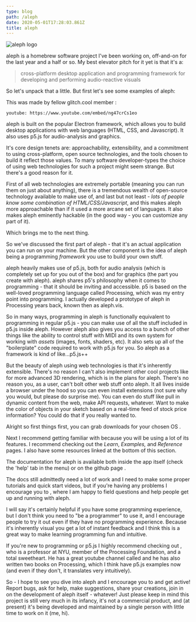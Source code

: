 ```yaml
---
type: blog
path: /aleph
date: 2020-05-01T17:28:03.861Z
title: aleph
---
```


![aleph logo](/assets/aleph.png "aleph logo")

aleph is a homebrew software project I've been working on, off-and-on for the last year and a half or so. My best elevator pitch for it yet is that it's a:

> cross-platform desktop application and programming framework for developing and performing audio-reactive visuals

So let's unpack that a little. But first let's see some examples of aleph:

This was made by fellow glitch.cool member :

`youtube: https://www.youtube.com/embed/ng47crCs1eo`

aleph is built on the popular Electron framework, which allows you to build desktop applications with web languages (HTML, CSS, and Javascript). It also uses p5.js for audio-analysis and graphics.

It's core design tenets are: approachability, extensibility, and a commitment to using cross-platform, open source technologies, and the tools chosen to build it reflect those values. To many software developer-types the choice of using web technologies for such a project might seem strange. But there's a good reason for it.

First of all web technologies are extremely portable (meaning you can run them on just about anything), there is a tremendous wealth of open-source technology available to make use of, and last but not least - _lots of people know some combination of HTML/CSS/Javascript_, and this makes aleph more approachable than if it used a more arcane set of languages. It also makes aleph eminently hackable (in the good way - you can customize any part of it).

Which brings me to the next thing.

So we've discussed the first part of aleph - that it's an actual application you can run on your machine. But the other component is the idea of aleph being a programming _framework_ you use to build your own stuff.

aleph heavily makes use of p5.js, both for audio analysis (which is completely set up for you out of the box) and for graphics (the part you create with aleph). aleph shares p5's philosophy when it comes to programming - that it should be inviting and accessible. p5 is based on the well-loved programming language called Processing, which was my entry point into programming. I actually developed a prototype of aleph in Processing years back, known then as aleph.vis.

So in many ways, programming in aleph is functionally equivalent to programming in regular p5.js - you can make use of all the stuff included in p5.js inside aleph. However aleph also gives you access to a bunch of other things like the ability to control stuff with MIDI and its own system for working with _assets_ (images, fonts, shaders, etc). It also sets up all of the "boilerplate" code required to work with p5.js for you. So aleph as a framework is kind of like...p5.js++

But the beauty of aleph using web technologies is that it's inherently extensible. There's no reason I can't also implement other cool projects like for more advanced 3D rendering, which is in the plans for aleph. There's no reason you, as a user, can't bolt other web stuff onto aleph. It all lives inside a browser under the hood so you can even install extensions (not sure why you would, but please do surprise me). You can even do stuff like pull in dynamic content from the web, make API requests, whatever. Want to make the color of objects in your sketch based on a real-time feed of stock price information? You could do that if you really wanted to.

Alright so first things first, you can grab downloads for your chosen OS .

Next I recommend getting familiar with because you will be using a lot of its features. I recommend checking out the _Learn_, _Examples,_ and _Reference_ pages. I also have some resources linked at the bottom of this section.

The documentation for aleph is available both inside the app itself (check the 'help' tab in the menu) or on the github page .

The docs still admittedly need a lot of work and I need to make some proper tutorials and quick start videos, but if you're having any problems I encourage you to , where I am happy to field questions and help people get up and running with aleph.

I will say it's certainly helpful if you have some programming experience, but I don't think you need to "be a programmer" to use it, and I encourage people to try it out even if they have no programming experience. Because it's inherently visual you get a lot of instant feedback and I think this is a great way to make learning programming fun and intuitive.

If you're new to programming or p5.js I highly recommend checking out , who is a professor at NYU, member of the Processing Foundation, and a total sweetheart. He has a great youtube channel called and he has also written two books on Processing, which I think have p5.js examples now (and even if they don't, it translates very intuitively).

So - I hope to see you dive into aleph and I encourage you to and get active! Report bugs, ask for help, make suggestions, share your creations, join in on the development of aleph itself - whatever! Just please keep in mind this project is still very much in its infancy, it's not a commercial product, and (at present) it's being developed and maintained by a single person with little time to work on it (me, hi).
